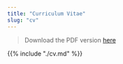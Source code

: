 ```yaml
---
title: "Curriculum Vitae"
slug: "cv"
---
```


> Download the PDF version [here](/pablo_ramon_guevara_cv.pdf)

{{% include "./cv.md" %}}
